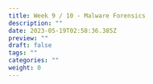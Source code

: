 ```yaml
---
title: Week 9 / 10 - Malware Forensics
description: ""
date: 2023-05-19T02:58:36.385Z
preview: ""
draft: false
tags: ""
categories: ""
weight: 0
---
```


#
